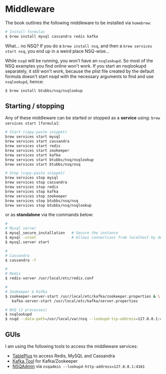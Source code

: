 # Middleware

The book outlines the following middleware to be installed via `homebrew`:

~~~bash
# Install formulas
$ brew install mysql cassandra redis kafka
~~~

What... no NSQ? If you do a `brew install nsq`, and then a `brew services start nsq`, you end up in a weird place NSQ-wise...

While `nsqd` will be running, you won't have an `nsqlookupd`. So most of the NSQ examples you find online won't work. If you start an nsqlookupd separately, it still won't work, because the plist file created by the default formula doesn't start nsqd with the necessary arguments to find and use `nsqlookupd`, hence:

~~~bash
$ brew install btubbs/nsq/nsqlookup
~~~

## Starting / stopping

Any of these middleware can be started or stopped as a **service** using: `brew services start [formula]`:

~~~bash
# Start (copy-paste snippet)
brew services start mysql
brew services start cassandra
brew services start redis
brew services start zookeeper
brew services start kafka
brew services start btubbs/nsq/nsqlookup
brew services start btubbs/nsq/nsq

# Stop (copy-paste snippet)
brew services stop mysql
brew services stop cassandra
brew services stop redis
brew services stop kafka
brew services stop zookeeper
brew services stop btubbs/nsq/nsq
brew services stop btubbs/nsq/nsqlookup
~~~

 or as **standalone** via the commands below:

~~~bash
#
# Mysql server
$ mysql_secure_installation   # Secure the instance
$ mysql -uroot                # Allows connections from localhost by default
$ mysql.server start

#
# Cassandra
$ cassandra -f

#
# Redis
$ redis-server /usr/local/etc/redis.conf

#
# Zookeeper & Kafka
$ zookeeper-server-start /usr/local/etc/kafka/zookeeper.properties & \
   kafka-server-start /usr/local/etc/kafka/server.properties

# NSQ (2 processes)
$ nsqlookupd
$ nsqd --data-path=/usr/local/var/nsq --lookupd-tcp-address=127.0.0.1:4160
~~~

## GUIs

I am using the following tools to access the middleware services:

* [TablePlus](https://tableplus.com/) to access Redis, MySQL and Cassandra
* [Kafka Tool](http://www.kafkatool.com/) for Kafka/Zookeeper
* [NSQAdmin](http://localhost:4171) via `nsqadmin --lookupd-http-address=127.0.0.1:4161`
